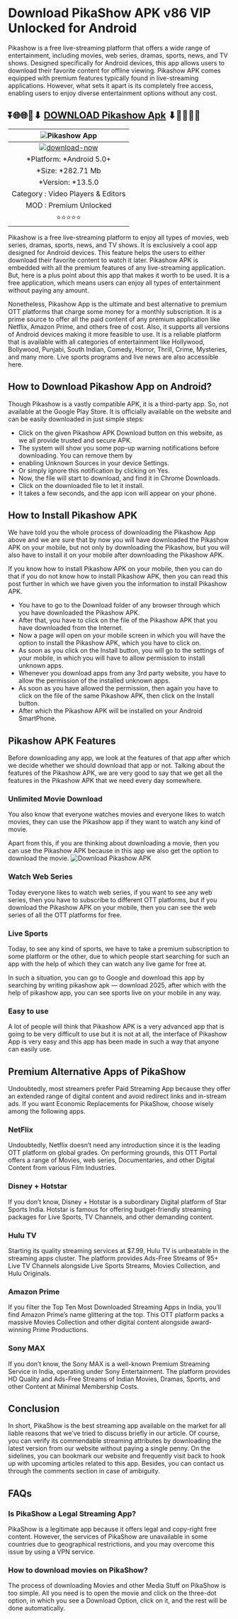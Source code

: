 # Download PikaShow APK v86 VIP Unlocked for Android

Pikashow is a free live-streaming platform that offers a wide range of entertainment, including movies, web series, dramas, sports, news, and TV shows. Designed specifically for Android devices, this app allows users to download their favorite content for offline viewing. Pikashow APK comes equipped with premium features typically found in live-streaming applications. However, what sets it apart is its completely free access, enabling users to enjoy diverse entertainment options without any cost.

## ⏬🌐🌐📌⬇ [DOWNLOAD Pikashow Apk](https://newsloopy.com/pikashow-apk/) ⬇📌🌐🌐⏬


|![Pikashow App](https://github.com/user-attachments/assets/ca4a32aa-077e-48f9-b247-c93ea11395d7)| 
|:-------------------------------------------------:|
[![download-now](https://github.com/user-attachments/assets/22657e67-9d2d-46af-a41a-5d365d2ddc1f)](https://modhello.com/delta-executor/)  |
| *Platform: *Android 5.0+                     
| *Size: *282.71 Mb                                                  
| *Version: *13.5.0    |
| Category : Video Players & Editors |
| MOD : Premium Unlocked
| ⭐⭐⭐⭐⭐ |

Pikashow is a free live-streaming platform to enjoy all types of movies, web series, dramas, sports, news, and TV shows. It is exclusively a cool app designed for Android devices. This feature helps the users to either download their favorite content to watch it later. Pikashow APK is embedded with all the premium features of any live-streaming application. But, here is a plus point about this app that makes it worth to be used. It is a free application, which means users can enjoy all types of entertainment without paying any amount. 

Nonetheless, Pikashow App is the ultimate and best alternative to premium OTT platforms that charge some money for a monthly subscription. It is a prime source to offer all the paid content of any premium application like Netflix, Amazon Prime, and others free of cost. Also, it supports all versions of Android devices making it more feasible to use. It is a reliable platform that is available with all categories of entertainment like Hollywood, Bollywood, Punjabi, South Indian, Comedy, Horror, Thrill, Crime, Mysteries, and many more. Live sports programs and live news are also accessible here.  

## How to Download Pikashow App on Android?

Though Pikashow is a vastly compatible APK, it is a third-party app. So, not available at the Google Play Store. It is officially available on the website and can be easily downloaded in just simple steps:

<ul>
<li>Click on the given&nbsp;Pikashow APK&nbsp;Download&nbsp;button on this website, as we all provide trusted and secure APK.&nbsp;</li>
<li>The system will show you some pop-up warning notifications before downloading. You can remove them by</li>
<li>enabling&nbsp;Unknown Sources&nbsp;in your device&nbsp;Settings.</li>
<li>Or simply ignore this notification by clicking on&nbsp;Yes.&nbsp;</li>
<li>Now, the file will start to download, and find it in Chrome Downloads.&nbsp;</li>
<li>Click on the downloaded file to let it install.&nbsp;</li>
<li>It takes a few seconds, and the app icon will appear on your phone.</li>
</ul>

## How to Install Pikashow APK

We have told you the whole process of downloading the Pikashow App above and we are sure that by now you will have downloaded the Pikashow APK on your mobile, but not only by downloading the Pikashow, but you will also have to install it on your mobile after downloading the Pikashow APK.

If you know how to install Pikashow APK on your mobile, then you can do that if you do not know how to install Pikashow APK, then you can read this post further in which we have given you the information to install Pikashow APK.
<ul>
<li>You have to go to the Download folder of any browser through which you have downloaded the Pikashow APK.</li>
<li>After that, you have to click on the file of the Pikashow APK that you have downloaded from the Internet.</li>
<li>Now a page will open on your mobile screen in which you will have the option to install the Pikashow APK, which you have to click on.</li>
<li>As soon as you click on the Install button, you will go to the settings of your mobile, in which you will have to allow permission to install unknown apps.</li>
<li>Whenever you download apps from any 3rd party website, you have to allow the permission of the installed unknown apps.</li>
<li>As soon as you have allowed the permission, then again you have to click on the file of the same Pikashow APK, then click on the Install button.</li>
<li>After which the Pikashow APK will be installed on your Android SmartPhone.</li>
</ul>

## Pikashow APK Features

Before downloading any app, we look at the features of that app after which we decide whether we should download that app or not. Talking about the features of the Pikashow APK, we are very good to say that we get all the features in the Pikashow APK that we need every day somewhere.

### Unlimited Movie Download

You also know that everyone watches movies and everyone likes to watch movies, they can use the Pikashow app if they want to watch any kind of movie.

Apart from this, if you are thinking about downloading a movie, then you can use the Pikashow APK because in this app we also get the option to download the movie.
![Download Pikashow APK](https://github.com/user-attachments/assets/bcd19477-3dfb-4dab-9a1c-c53208a89b5f)


### Watch Web Series

Today everyone likes to watch web series, if you want to see any web series, then you have to subscribe to different OTT platforms, but if you download the Pikashow APK on your mobile, then you can see the web series of all the OTT platforms for free.

### Live Sports

Today, to see any kind of sports, we have to take a premium subscription to some platform or the other, due to which people start searching for such an app with the help of which they can watch any live game for free at.

In such a situation, you can go to Google and download this app by searching by writing pikashow apk — download 2025, after which with the help of pikashow app, you can see sports live on your mobile in any way.

### Easy to use

A lot of people will think that Pikashow APK is a very advanced app that is going to be very difficult to use but it is not at all, the interface of Pikashow App is very easy and this app has been made in such a way that anyone can easily use.

## Premium Alternative Apps of PikaShow

Undoubtedly, most streamers prefer Paid Streaming App because they offer an extended range of digital content and avoid redirect links and in-stream ads. If you want Economic Replacements for PikaShow, choose wisely among the following apps.

### NetFlix

Undoubtedly, Netflix doesn’t need any introduction since it is the leading OTT platform on global grades. On performing grounds, this OTT Portal offers a range of Movies, web series, Documentaries, and other Digital Content from various Film Industries.

### Disney + Hotstar

If you don’t know, Disney + Hotstar is a subordinary Digital platform of Star Sports India. Hotstar is famous for offering budget-friendly streaming packages for Live Sports, TV Channels, and other demanding content.

### Hulu TV

Starting its quality streaming services at $7.99, Hulu TV is unbeatable in the streaming apps cluster. The platform provides Ads-Free Streams of 95+ Live TV Channels alongside Live Sports Streams, Movies Collection, and Hulu Originals.

### Amazon Prime

If you filter the Top Ten Most Downloaded Streaming Apps in India, you’ll find Amazon Prime’s name glittering at the top. This OTT platform packs a massive Movies Collection and other digital content alongside award-winning Prime Productions.

### Sony MAX

If you don’t know, the Sony MAX is a well-known Premium Streaming Service in India, operating under Sony Entertainment. The platform provides HD Quality and Ads-Free Streams of Indian Movies, Dramas, Sports, and other Content at Minimal Membership Costs.

## Conclusion

In short, PikaShow is the best streaming app available on the market for all liable reasons that we’ve tried to discuss briefly in our article. Of course, you can verify its commendable streaming attributes by downloading the latest version from our website without paying a single penny. On the sidelines, you can bookmark our website and frequently visit back to hook up with upcoming articles related to this app. Besides, you can contact us through the comments section in case of ambiguity.

## FAQs

### Is PikaShow a Legal Streaming App?
PikaShow is a legitimate app because it offers legal and copy-right free content. However, the services of PikaShow are unavailable in some countries due to geographical restrictions, and you may overcome this issue by using a VPN service.

### How to download movies on PikaShow?
The process of downloading Movies and other Media Stuff on PikaShow is too simple. All you need is to open the movie and click on the three-dot option, in which you see a Download Option, click on it, and the rest will be done automatically.


















